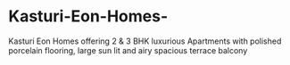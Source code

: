 # Kasturi-Eon-Homes-
Kasturi Eon Homes offering  2 &amp; 3 BHK luxurious Apartments with polished porcelain flooring, large sun lit and airy spacious terrace balcony

